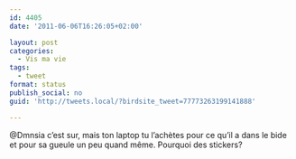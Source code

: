 ```yaml
---
id: 4405
date: '2011-06-06T16:26:05+02:00'

layout: post
categories:
  - Vis ma vie
tags:
  - tweet
format: status
publish_social: no
guid: 'http://tweets.local/?birdsite_tweet=77773263199141888'

---
```


@Dmnsia c’est sur, mais ton laptop tu l’achètes pour ce qu’il a dans le bide et pour sa gueule un peu quand même. Pourquoi des stickers?